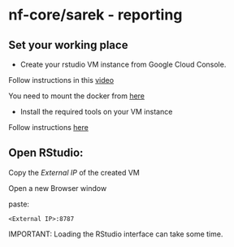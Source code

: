 # nf-core/sarek - reporting



## Set your working place

- Create your rstudio VM instance from Google Cloud Console.

Follow instructions in this [video](https://drive.google.com/file/d/1Fr699ynIeNNq73MMeoUT19DVkglPRv-o/view?usp=drive_link)

You need to mount the docker from [here](https://github.com/lescai-teaching/rstudio-docker/pkgs/container/rstudio-docker-amd64)

- Install the required tools on your VM instance

Follow instructions [here](https://github.com/santorsola-teaching/class-lab-adv-omics/tree/main/L03_google_cloud_nextflow_setup/gcp_setup_master_vm)

## Open RStudio:

Copy the *External IP* of the created VM

Open a new Browser window

paste: 
```
<External IP>:8787
```


IMPORTANT: Loading the RStudio interface can take some time.

